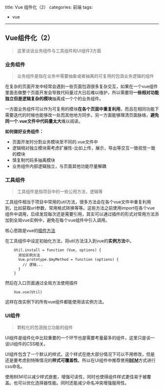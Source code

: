 title: Vue 组件化（2）
categories: 前端
tags:
  - vue
---

## Vue组件化（2）

> 这里谈谈业务组件与工具组件和UI组件3方面

<!-- more -->
### 业务组件
> 业务组件是指在业务中需要抽象或者抽离的可复用的包涵业务逻辑的组件

在复杂的页面开发中经常会遇到一些页面包涵很多复杂交互，如果在一个vue组件里面去做整个页面开发会导致代码量过大日后难以维护，所以需要将**一些相对功能独立但是逻辑复杂的模块**抽离成一个个的业务组件。

一方面业务组件可以作为可复用的模块**在各个页面中重复利用**，而且在相同功能下需要迭代的时候也能够改一处而其他地方同步。另一方面能够理清页面脉络，**避免同一个.vue文件中代码量太大**难以阅读。

**如何做好业务组件：**

* 页面开发时分割业务模块至不同的.vue文件中
* 逻辑相对独立模块需考虑扩展性-比如上传，展示，导出等交互一致视觉一致的模块
* 慎复制代码多抽离模块
* 业务组件内部逻辑独立，与页面其他功能尽量解耦

### 工具组件
> 工具组件是指项目中的一些公用方法，逻辑等

工具组件相当于项目中常用的util方法，很多方法会在各个vue文件中重复利用到，比如获取url参数，常用格式转换等等。这些方法之前使用import在各个vue组件中调用，后续发现每次还是需要引用，其实可以通过插件的形式对常用方法添加到全局vue实例中，避免在每个vue组件中引入调用。

核心思路是vue的[插件方法](https://cn.vuejs.org/v2/guide/plugins.html)

在工具组件中设定初始化方法，将util方法注入到vue的**实例方法**中。

		Util.install = function (Vue, options) {
		  添加实例方法
		  Vue.prototype.$myMethod = function (options) {
		    // 逻辑...
		  }
		}
		
然后在入口页面通过全局方法使用插件

		Vue.use(Util)

这样在改实例下的所有vue组件都能使用该实例方法。

### UI组件
> 颗粒化的包涵独立功能的组件

UI组件是组件化中比较重要的一个环节也是需要考量最多的组件，这里只是谈一谈UI组件的CSS相关。

UI组件包含了一个默认的样式，这个样式在绝大部分情况下可以不用修改，但是还是要考虑到特殊情况的**样式可覆盖性**。所以在UI组件中推荐使用[**BEM**](http://getbem.com/introduction/)方式进行css命名。

使用BEM可以减少样式嵌套，增强可读性，同时也使得组件样式更佳易于被覆盖。也可以优化选择器性能。同时还能减少命名冲突增强服用性。


